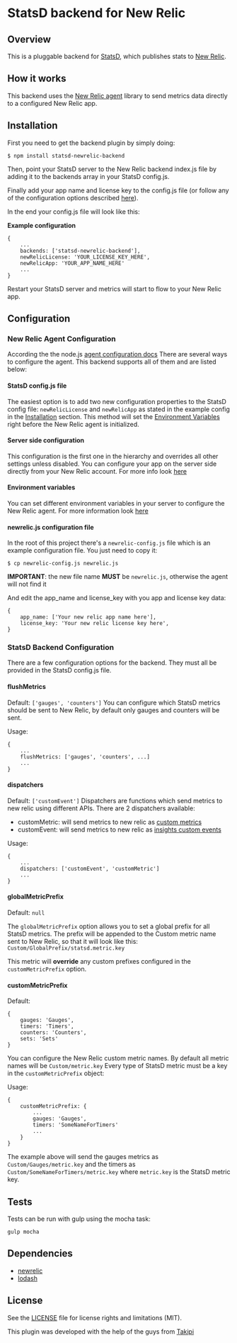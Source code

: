 # StatsD backend for New Relic

## Overview
This is a pluggable backend for [StatsD](https://github.com/etsy/statsd), which publishes stats to [New Relic](https://www.newrelic.com).

## How it works
This backend uses the [New Relic agent](https://docs.newrelic.com/docs/agents/nodejs-agent/getting-started/new-relic-nodejs) 
library to send metrics data directly to a configured New Relic app.

## Installation

First you need to get the backend plugin by simply doing:

    $ npm install statsd-newrelic-backend
        
Then, point your StatsD server to the New Relic backend index.js file by adding it to the backends array in your StatsD config.js.

Finally add your app name and license key to the config.js file (or follow any of the configuration options described [here](#configsection)).

In the end your config.js file will look like this:

<a name="installation-config"></a> **Example configuration**
    
    {
    	...
    	backends: ['statsd-newrelic-backend'],
    	newRelicLicense: 'YOUR_LICENSE_KEY_HERE',
        newRelicApp: 'YOUR_APP_NAME_HERE'
    	...
    }    

Restart your StatsD server and metrics will start to flow to your New Relic app.

## <a name="configsection"></a> Configuration

### New Relic Agent Configuration
According the the node.js [agent configuration docs](https://docs.newrelic.com/docs/agents/nodejs-agent/installation-configuration/configuring-nodejs)
There are several ways to configure the agent. This backend supports all of them and are listed below:

#### StatsD config.js file
The easiest option is to add two new configuration properties to the StatsD config file: `newRelicLicense` and `newRelicApp`
as stated in the example config in the [Installation](#installation-config) section.
This method will set the [Environment Variables](#env-var) right before the New Relic agent is initialized.

#### Server side configuration
This configuration is the first one in the hierarchy and overrides all other settings unless disabled. You can configure
your app on the server side directly from your New Relic account. For more info look [here](https://docs.newrelic.com/docs/agents/nodejs-agent/installation-configuration/configuring-nodejs#ui_settings)

#### <a name="env-var"></a> Environment variables
You can set different environment variables in your server to configure the New Relic agent. For more information look [here](https://docs.newrelic.com/docs/agents/nodejs-agent/installation-configuration/configuring-nodejs-environment-variables)

#### newrelic.js configuration file
In the root of this project there's a `newrelic-config.js` file which is an example configuration file. You just need to copy it:

    $ cp newrelic-config.js newrelic.js
    
**IMPORTANT**: the new file name **MUST** be `newrelic.js`, otherwise the agent will not find it

And edit the app_name and license_key with you app and license key data:

    {
        app_name: ['Your new relic app name here'],
        license_key: 'Your new relic license key here',
    }

### StatsD Backend Configuration
There are a few configuration options for the backend. They must all be provided in the StatsD config.js file.

#### flushMetrics
Default: `['gauges', 'counters']`
You can configure which StatsD metrics should be sent to New Relic, by default only gauges and counters will be sent.
   
Usage:


    {
        ...
        flushMetrics: ['gauges', 'counters', ...]
        ...
    }
    
#### dispatchers
Default: `['customEvent']`
Dispatchers are functions which send metrics to new relic using different APIs. There are 2 dispatchers available:

- customMetric: will send metrics to new relic as [custom metrics](https://docs.newrelic.com/docs/apm/other-features/metrics/custom-metrics)
- customEvent: will send metrics to new relic as [insights custom events](https://docs.newrelic.com/docs/insights/new-relic-insights/understanding-insights/new-relic-insights)
   
Usage:


    {
        ...
        dispatchers: ['customEvent', 'customMetric']
        ...
    }
    
#### globalMetricPrefix
Default: `null`

The `globalMetricPrefix` option allows you to set a global prefix for all StatsD metrics. The prefix will be appended
to the Custom metric name sent to New Relic, so that it will look like this: `Custom/GlobalPrefix/statsd.metric.key`

This metric will **override** any custom prefixes configured in the `customMetricPrefix` option.

#### customMetricPrefix
Default:
    
    {
        gauges: 'Gauges',
        timers: 'Timers',
        counters: 'Counters',
        sets: 'Sets'   
    }

You can configure the New Relic custom metric names. By default all metric names will be `Custom/metric.key`
Every type of StatsD metric must be a key in the `customMetricPrefix` object:

Usage:

    {
        customMetricPrefix: {
            ... 
            gauges: 'Gauges',
            timers: 'SomeNameForTimers'
            ...
        }
    }
   
The example above will send the gauges metrics as `Custom/Gauges/metric.key` and the timers as `Custom/SomeNameForTimers/metric.key`
where `metric.key` is the StatsD metric key.

## Tests
Tests can be run with gulp using the mocha task:

`gulp mocha`

## Dependencies
- [newrelic](https://www.npmjs.com/package/newrelic)
- [lodash](https://www.npmjs.com/package/lodash)


## License
See the [LICENSE](LICENSE.md) file for license rights and limitations (MIT).



This plugin was developed with the help of the guys from [Takipi](https://www.takipi.com)